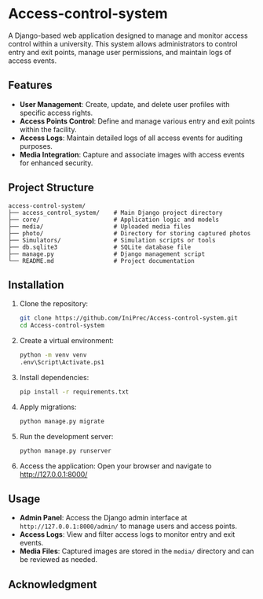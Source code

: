 # Access-control-system

A Django-based web application designed to manage and monitor access control within a university. This system allows administrators to control entry and exit points, manage user permissions, and maintain logs of access events.

## Features

* **User Management**: Create, update, and delete user profiles with specific access rights.
* **Access Points Control**: Define and manage various entry and exit points within the facility.
* **Access Logs**: Maintain detailed logs of all access events for auditing purposes.
* **Media Integration**: Capture and associate images with access events for enhanced security.

## Project Structure
```
access-control-system/
├── access_control_system/    # Main Django project directory
├── core/                     # Application logic and models
├── media/                    # Uploaded media files
├── photo/                    # Directory for storing captured photos
├── Simulators/               # Simulation scripts or tools
├── db.sqlite3                # SQLite database file
├── manage.py                 # Django management script
└── README.md                 # Project documentation
```

## Installation
1. Clone the repository:
   ```bash
   git clone https://github.com/IniPrec/Access-control-system.git
   cd Access-control-system
   ```
2. Create a virtual environment:
   ```bash
   python -m venv venv
   .env\Script\Activate.ps1
   ```
3. Install dependencies:
   ```bash
   pip install -r requirements.txt
   ```
4. Apply migrations:
   ```bash
   python manage.py migrate
   ```
5. Run the development server:
   ```bash
   python manage.py runserver
   ```
6. Access the application:
   Open your browser and navigate to http://127.0.0.1:8000/

## Usage

* **Admin Panel**: Access the Django admin interface at `http://127.0.0.1:8000/admin/` to manage users and access points.
* **Access Logs**: View and filter access logs to monitor entry and exit events.
* **Media Files**: Captured images are stored in the `media/` directory and can be reviewed as needed.

## Acknowledgment
